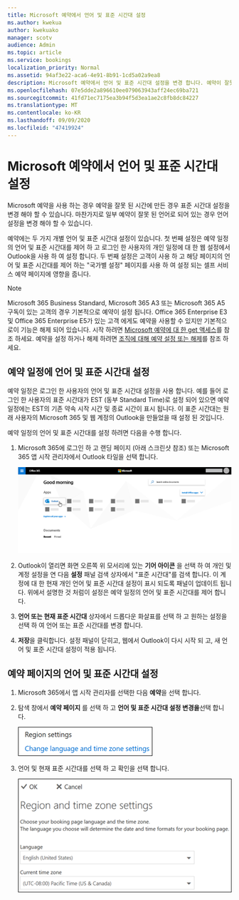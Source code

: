 ```yaml
---
title: Microsoft 예약에서 언어 및 표준 시간대 설정
ms.author: kwekua
author: kwekuako
manager: scotv
audience: Admin
ms.topic: article
ms.service: bookings
localization_priority: Normal
ms.assetid: 94af3e22-aca6-4e91-8b91-1cd5a02a9ea8
description: Microsoft 예약에서 언어 및 표준 시간대 설정을 변경 합니다. 예약이 잘못 된 시간에 생성 되는 경우 예약이 잘못 된 표준 시간대에 대해 설정 될 수 있습니다.
ms.openlocfilehash: 07e5dde2a896610ee079063943aff24ec69ba721
ms.sourcegitcommit: 41fd71ec7175ea3b94f5d3ea1ae2c8fb8dc84227
ms.translationtype: MT
ms.contentlocale: ko-KR
ms.lasthandoff: 09/09/2020
ms.locfileid: "47419924"
---
```

# <a name="set-language-and-time-zones-in-microsoft-bookings"></a>Microsoft 예약에서 언어 및 표준 시간대 설정

Microsoft 예약을 사용 하는 경우 예약을 잘못 된 시간에 만든 경우 표준 시간대 설정을 변경 해야 할 수 있습니다. 마찬가지로 일부 예약이 잘못 된 언어로 되어 있는 경우 언어 설정을 변경 해야 할 수 있습니다.

예약에는 두 가지 개별 언어 및 표준 시간대 설정이 있습니다. 첫 번째 설정은 예약 일정의 언어 및 표준 시간대를 제어 하 고 로그인 한 사용자의 개인 일정에 대 한 웹 설정에서 Outlook을 사용 하 여 설정 합니다. 두 번째 설정은 고객이 사용 하 고 해당 페이지의 언어 및 표준 시간대를 제어 하는 "국가별 설정" 페이지를 사용 하 여 설정 되는 셀프 서비스 예약 페이지에 영향을 줍니다.

> [!NOTE]
> Microsoft 365 Business Standard, Microsoft 365 A3 또는 Microsoft 365 A5 구독이 있는 고객의 경우 기본적으로 예약이 설정 됩니다. Office 365 Enterprise E3 및 Office 365 Enterprise E5가 있는 고객 에게도 예약을 사용할 수 있지만 기본적으로이 기능은 해제 되어 있습니다. 시작 하려면 [Microsoft 예약에 대 한 get 액세스](get-access.md)를 참조 하세요. 예약을 설정 하거나 해제 하려면 [조직에 대해 예약 설정 또는 해제](turn-bookings-on-or-off.md)를 참조 하세요.

## <a name="setting-language-and-time-zone-for-a-booking-calendar"></a>예약 일정에 언어 및 표준 시간대 설정

예약 일정은 로그인 한 사용자의 언어 및 표준 시간대 설정을 사용 합니다. 예를 들어 로그인 한 사용자의 표준 시간대가 EST (동부 Standard Time)로 설정 되어 있으면 예약 일정에는 EST의 기존 약속 시작 시간 및 종료 시간이 표시 됩니다. 이 표준 시간대는 원래 사용자의 Microsoft 365 및 웹 계정의 Outlook을 만들었을 때 설정 된 것입니다.

예약 일정의 언어 및 표준 시간대를 설정 하려면 다음을 수행 합니다.

1. Microsoft 365에 로그인 하 고 랜딩 페이지 (아래 스크린샷 참조) 또는 Microsoft 365 앱 시작 관리자에서 Outlook 타일을 선택 합니다.

   ![Microsoft 365 방문 페이지의 Outlook 타일 이미지](../media/bookings-outlook-tile.png)

1. Outlook이 열리면 화면 오른쪽 위 모서리에 있는 **기어 아이콘** 을 선택 하 여 개인 및 계정 설정을 연 다음 **설정** 패널 검색 상자에서 "표준 시간대"를 검색 합니다. 이 계정에 대 한 현재 개인 언어 및 표준 시간대 설정이 표시 되도록 패널이 업데이트 됩니다. 위에서 설명한 것 처럼이 설정은 예약 일정의 언어 및 표준 시간대를 제어 합니다.

1. **언어 또는 현재 표준 시간대** 상자에서 드롭다운 화살표를 선택 하 고 원하는 설정을 선택 하 여 언어 또는 표준 시간대를 변경 합니다.

1. **저장**을 클릭합니다. 설정 패널이 닫히고, 웹에서 Outlook이 다시 시작 되 고, 새 언어 및 표준 시간대 설정이 적용 됩니다.

## <a name="setting-the-language-and-time-zone-for-the-booking-page"></a>예약 페이지의 언어 및 표준 시간대 설정

1. Microsoft 365에서 앱 시작 관리자를 선택한 다음 **예약**을 선택 합니다.

1. 탐색 창에서 **예약 페이지** 를 선택 하 고 **언어 및 표준 시간대 설정 변경을**선택 합니다.

   ![스크린샷: 언어 및 표준 시간대 설정 변경 링크](../media/bookings-region-language-timezone-settings.png)

1. 언어 및 현재 표준 시간대를 선택 하 고 확인을 선택 합니다.

   ![스크린샷: 언어 및 표준 시간대 설정](../media/bookings-region-timezone-settings.png)
